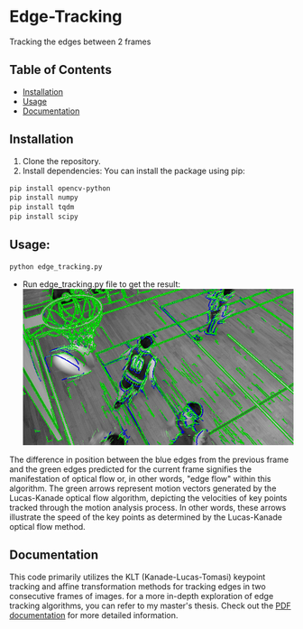 # Edge-Tracking
Tracking the edges  between 2 frames

## Table of Contents

- [Installation](#installation)
- [Usage](#usage)
- [Documentation](#Documentation)

## Installation

1. Clone the repository.
2. Install dependencies:
You can install the package using pip:

```bash
pip install opencv-python
pip install numpy
pip install tqdm
pip install scipy
```

## Usage:
```bash
python edge_tracking.py
```
- Run edge_tracking.py file to get the result:
![Example Image](Edge_tracking_result.png)

The difference in position between the blue edges from the previous frame and the
green edges predicted for the current frame signifies the manifestation of optical
flow or, in other words, "edge flow" within this algorithm. The green arrows represent motion vectors generated by the Lucas-Kanade optical flow algorithm, depicting the velocities of key points tracked through the motion analysis process. In other words, these arrows illustrate the speed of the key points as determined by the Lucas-Kanade optical flow method.

## Documentation
This code primarily utilizes the KLT (Kanade-Lucas-Tomasi) keypoint tracking and affine transformation methods for tracking edges in two consecutive frames of images.
for a more in-depth exploration of edge tracking algorithms, you can refer to my master's thesis.
Check out the [PDF documentation](Master_Thesis_Mingtao_Ou.pdf) for more detailed information.

